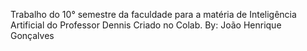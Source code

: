 Trabalho do 10° semestre da faculdade para a matéria de Inteligência Artificial do Professor Dennis
Criado no Colab.
By: João Henrique Gonçalves
